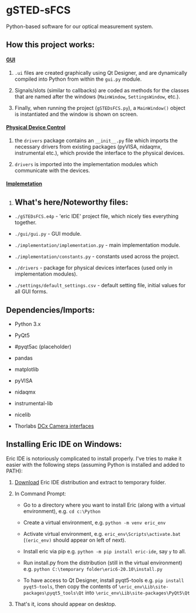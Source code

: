 # gSTED-sFCS

Python-based software for our optical measurement system.

## How this project works:

#### <u>GUI</u>

1. `.ui` files are created graphically using Qt Designer, and are dynamically compiled into Python from within the `gui.py` module.

2. Signals/slots (similar to callbacks) are coded as methods for the classes that are named after the windows (`MainWindow`, `SettingsWindow`, etc.).

3. Finally, when running the project (`gSTEDsFCS.py`), a `MainWindow()` object is instantiated and the window is shown on screen.

#### <u>Physical Device Control</u>

1. the `drivers` package contains an `__init__.py` file which imports the necessary drivers from existing packages (pyVISA, nidaqmx, instrumental etc.), which provide the interface to the physical devices.

2. `drivers` is imported into the implementation modules which communicate with the devices.

#### <u>Implemetation</u>

1. ## What's here/Noteworthy files:
- `./gSTEDsFCS.e4p` - 'eric IDE' project file, which nicely ties everything together.

- `./gui/gui.py` - GUI module.

- `./implementation/implementation.py` - main implementation module.

- `./implementation/constants.py` - constants used across the project.

- `./drivers` - package for physical devices interfaces (used only in implementation modules).

- `./settings/default_settings.csv` - default setting file, initial values for all GUI forms.

## Dependencies/Imports:

- Python 3.x

- PyQt5

- #pyqt5ac (placeholder)

- pandas

- matplotlib

- pyVISA

- nidaqmx

- instrumental-lib

- nicelib

- Thorlabs [DCx Camera interfaces](https://www.thorlabs.com/software_pages/ViewSoftwarePage.cfm?Code=ThorCam)

## Installing Eric IDE on Windows:

Eric IDE is notoriously complicated to install properly. I've tries to make it easier with the following steps (assuming Python is installed and added to PATH):

1. [Download](https://sourceforge.net/projects/eric-ide/) Eric IDE distribution and extract to temporary folder.

2. In Command Prompt:
   
   * Go to a directory where you want to install Eric (along with a virtual environment), e.g. `cd c:\Python`
   
   * Create a virtual environment, e.g. `python -m venv eric_env`
   
   * Activate virtual environment, e.g. `eric_env\Scripts\activate.bat` (`(eric_env)` should appear on left of next).
   
   * Install eric via pip e.g. `python -m pip install eric-ide`, say `y` to all.
   
   * Run install.py from the distribution (still in the virtual environment) e.g. `python C:\temporary folder\eric6-20.10\install.py`
   
   * To have access to Qt Designer, install pyqt5-tools e.g. `pip install pyqt5-tools`, then copy the contents of `\eric_env\Lib\site-packages\pyqt5_tools\Qt` into `\eric_env\Lib\site-packages\PyQt5\Qt`

3. That's it, icons should appear on desktop.
